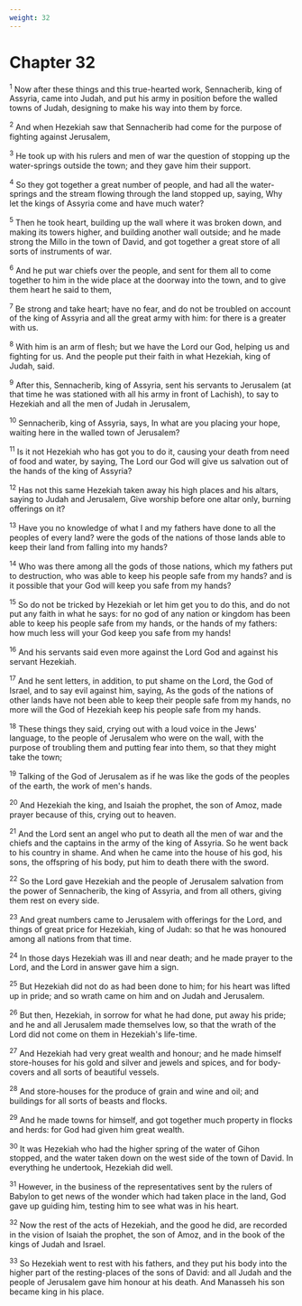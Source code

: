 ```yaml
---
weight: 32
---
```


# Chapter 32

<sup>1</sup> Now after these things and this true-hearted work, Sennacherib, king of Assyria, came into Judah, and put his army in position before the walled towns of Judah, designing to make his way into them by force. 

<sup>2</sup> And when Hezekiah saw that Sennacherib had come for the purpose of fighting against Jerusalem, 

<sup>3</sup> He took up with his rulers and men of war the question of stopping up the water-springs outside the town; and they gave him their support. 

<sup>4</sup> So they got together a great number of people, and had all the water-springs and the stream flowing through the land stopped up, saying, Why let the kings of Assyria come and have much water? 

<sup>5</sup> Then he took heart, building up the wall where it was broken down, and making its towers higher, and building another wall outside; and he made strong the Millo in the town of David, and got together a great store of all sorts of instruments of war. 

<sup>6</sup> And he put war chiefs over the people, and sent for them all to come together to him in the wide place at the doorway into the town, and to give them heart he said to them, 

<sup>7</sup> Be strong and take heart; have no fear, and do not be troubled on account of the king of Assyria and all the great army with him: for there is a greater with us. 

<sup>8</sup> With him is an arm of flesh; but we have the Lord our God, helping us and fighting for us. And the people put their faith in what Hezekiah, king of Judah, said. 

<sup>9</sup> After this, Sennacherib, king of Assyria, sent his servants to Jerusalem (at that time he was stationed with all his army in front of Lachish), to say to Hezekiah and all the men of Judah in Jerusalem, 

<sup>10</sup> Sennacherib, king of Assyria, says, In what are you placing your hope, waiting here in the walled town of Jerusalem? 

<sup>11</sup> Is it not Hezekiah who has got you to do it, causing your death from need of food and water, by saying, The Lord our God will give us salvation out of the hands of the king of Assyria? 

<sup>12</sup> Has not this same Hezekiah taken away his high places and his altars, saying to Judah and Jerusalem, Give worship before one altar only, burning offerings on it? 

<sup>13</sup> Have you no knowledge of what I and my fathers have done to all the peoples of every land? were the gods of the nations of those lands able to keep their land from falling into my hands? 

<sup>14</sup> Who was there among all the gods of those nations, which my fathers put to destruction, who was able to keep his people safe from my hands? and is it possible that your God will keep you safe from my hands? 

<sup>15</sup> So do not be tricked by Hezekiah or let him get you to do this, and do not put any faith in what he says: for no god of any nation or kingdom has been able to keep his people safe from my hands, or the hands of my fathers: how much less will your God keep you safe from my hands! 

<sup>16</sup> And his servants said even more against the Lord God and against his servant Hezekiah. 

<sup>17</sup> And he sent letters, in addition, to put shame on the Lord, the God of Israel, and to say evil against him, saying, As the gods of the nations of other lands have not been able to keep their people safe from my hands, no more will the God of Hezekiah keep his people safe from my hands. 

<sup>18</sup> These things they said, crying out with a loud voice in the Jews' language, to the people of Jerusalem who were on the wall, with the purpose of troubling them and putting fear into them, so that they might take the town; 

<sup>19</sup> Talking of the God of Jerusalem as if he was like the gods of the peoples of the earth, the work of men's hands. 

<sup>20</sup> And Hezekiah the king, and Isaiah the prophet, the son of Amoz, made prayer because of this, crying out to heaven. 

<sup>21</sup> And the Lord sent an angel who put to death all the men of war and the chiefs and the captains in the army of the king of Assyria. So he went back to his country in shame. And when he came into the house of his god, his sons, the offspring of his body, put him to death there with the sword. 

<sup>22</sup> So the Lord gave Hezekiah and the people of Jerusalem salvation from the power of Sennacherib, the king of Assyria, and from all others, giving them rest on every side. 

<sup>23</sup> And great numbers came to Jerusalem with offerings for the Lord, and things of great price for Hezekiah, king of Judah: so that he was honoured among all nations from that time. 

<sup>24</sup> In those days Hezekiah was ill and near death; and he made prayer to the Lord, and the Lord in answer gave him a sign. 

<sup>25</sup> But Hezekiah did not do as had been done to him; for his heart was lifted up in pride; and so wrath came on him and on Judah and Jerusalem. 

<sup>26</sup> But then, Hezekiah, in sorrow for what he had done, put away his pride; and he and all Jerusalem made themselves low, so that the wrath of the Lord did not come on them in Hezekiah's life-time. 

<sup>27</sup> And Hezekiah had very great wealth and honour; and he made himself store-houses for his gold and silver and jewels and spices, and for body-covers and all sorts of beautiful vessels. 

<sup>28</sup> And store-houses for the produce of grain and wine and oil; and buildings for all sorts of beasts and flocks. 

<sup>29</sup> And he made towns for himself, and got together much property in flocks and herds: for God had given him great wealth. 

<sup>30</sup> It was Hezekiah who had the higher spring of the water of Gihon stopped, and the water taken down on the west side of the town of David. In everything he undertook, Hezekiah did well. 

<sup>31</sup> However, in the business of the representatives sent by the rulers of Babylon to get news of the wonder which had taken place in the land, God gave up guiding him, testing him to see what was in his heart. 

<sup>32</sup> Now the rest of the acts of Hezekiah, and the good he did, are recorded in the vision of Isaiah the prophet, the son of Amoz, and in the book of the kings of Judah and Israel. 

<sup>33</sup> So Hezekiah went to rest with his fathers, and they put his body into the higher part of the resting-places of the sons of David: and all Judah and the people of Jerusalem gave him honour at his death. And Manasseh his son became king in his place. 


